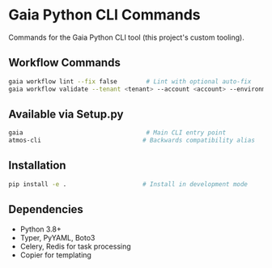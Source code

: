 # Gaia Python CLI Commands

Commands for the Gaia Python CLI tool (this project's custom tooling).

## Workflow Commands
```bash
gaia workflow lint --fix false        # Lint with optional auto-fix
gaia workflow validate --tenant <tenant> --account <account> --environment <environment>
```

## Available via Setup.py
```bash
gaia                                  # Main CLI entry point
atmos-cli                            # Backwards compatibility alias
```

## Installation
```bash
pip install -e .                     # Install in development mode
```

## Dependencies
- Python 3.8+
- Typer, PyYAML, Boto3
- Celery, Redis for task processing
- Copier for templating